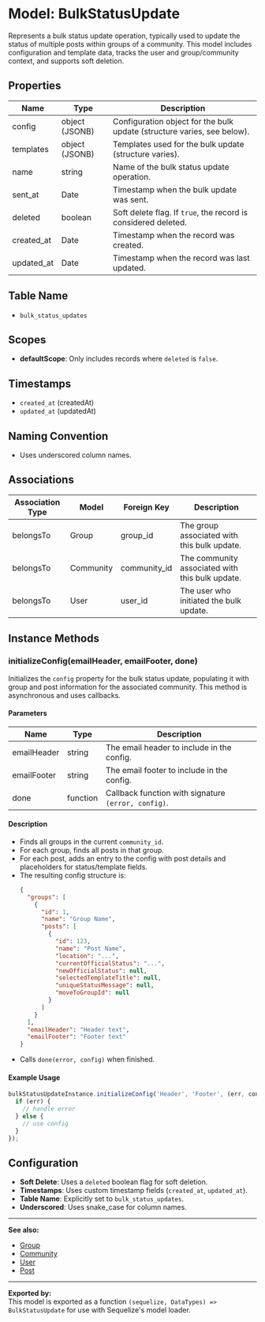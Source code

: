 # Model: BulkStatusUpdate

Represents a bulk status update operation, typically used to update the status of multiple posts within groups of a community. This model includes configuration and template data, tracks the user and group/community context, and supports soft deletion.

## Properties

| Name         | Type         | Description                                                                 |
|--------------|--------------|-----------------------------------------------------------------------------|
| config       | object (JSONB)| Configuration object for the bulk update (structure varies, see below).     |
| templates    | object (JSONB)| Templates used for the bulk update (structure varies).                      |
| name         | string       | Name of the bulk status update operation.                                   |
| sent_at      | Date         | Timestamp when the bulk update was sent.                                    |
| deleted      | boolean      | Soft delete flag. If `true`, the record is considered deleted.              |
| created_at   | Date         | Timestamp when the record was created.                                      |
| updated_at   | Date         | Timestamp when the record was last updated.                                 |

## Table Name

- `bulk_status_updates`

## Scopes

- **defaultScope**: Only includes records where `deleted` is `false`.

## Timestamps

- `created_at` (createdAt)
- `updated_at` (updatedAt)

## Naming Convention

- Uses underscored column names.

## Associations

| Association Type | Model      | Foreign Key   | Description                                      |
|------------------|------------|--------------|--------------------------------------------------|
| belongsTo        | Group      | group_id     | The group associated with this bulk update.      |
| belongsTo        | Community  | community_id | The community associated with this bulk update.  |
| belongsTo        | User       | user_id      | The user who initiated the bulk update.          |

## Instance Methods

### initializeConfig(emailHeader, emailFooter, done)

Initializes the `config` property for the bulk status update, populating it with group and post information for the associated community. This method is asynchronous and uses callbacks.

#### Parameters

| Name         | Type     | Description                                                                 |
|--------------|----------|-----------------------------------------------------------------------------|
| emailHeader  | string   | The email header to include in the config.                                  |
| emailFooter  | string   | The email footer to include in the config.                                  |
| done         | function | Callback function with signature `(error, config)`.                         |

#### Description

- Finds all groups in the current `community_id`.
- For each group, finds all posts in that group.
- For each post, adds an entry to the config with post details and placeholders for status/template fields.
- The resulting config structure is:
    ```json
    {
      "groups": [
        {
          "id": 1,
          "name": "Group Name",
          "posts": [
            {
              "id": 123,
              "name": "Post Name",
              "location": "...",
              "currentOfficialStatus": "...",
              "newOfficialStatus": null,
              "selectedTemplateTitle": null,
              "uniqueStatusMessage": null,
              "moveToGroupId": null
            }
          ]
        }
      ],
      "emailHeader": "Header text",
      "emailFooter": "Footer text"
    }
    ```
- Calls `done(error, config)` when finished.

#### Example Usage

```javascript
bulkStatusUpdateInstance.initializeConfig('Header', 'Footer', (err, config) => {
  if (err) {
    // handle error
  } else {
    // use config
  }
});
```

## Configuration

- **Soft Delete**: Uses a `deleted` boolean flag for soft deletion.
- **Timestamps**: Uses custom timestamp fields (`created_at`, `updated_at`).
- **Table Name**: Explicitly set to `bulk_status_updates`.
- **Underscored**: Uses snake_case for column names.

---

**See also:**
- [Group](./Group.md)
- [Community](./Community.md)
- [User](./User.md)
- [Post](./Post.md)

---

**Exported by:**  
This model is exported as a function `(sequelize, DataTypes) => BulkStatusUpdate` for use with Sequelize's model loader.